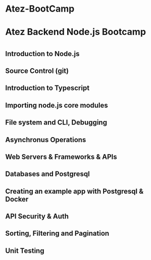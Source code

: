# Atez-BootCamp
<h1>Atez Backend Node.js Bootcamp<h1>
<h2>Introduction to Node.js<h2>
<h2>Source Control (git) <h2>
<h2>Introduction to Typescript<h2>
<h2>Importing node.js core modules<h2>
<h2>File system and CLI, Debugging<h2>
<h2>Asynchronus Operations<h2>
<h2>Web Servers & Frameworks & APIs<h2>
<h2>Databases and Postgresql<h2>
<h2>Creating an example app with Postgresql & Docker<h2>
<h2>API Security & Auth<h2>
<h2>Sorting, Filtering and Pagination<h2>
<h2>Unit Testing<h2>
